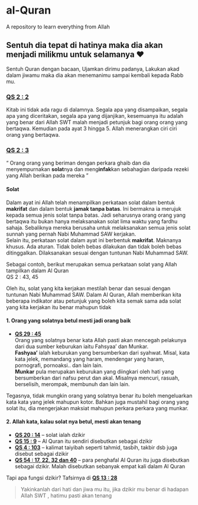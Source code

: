 # al-Quran
A repository to learn everything from Allah

## Sentuh dia tepat di hatinya maka dia akan menjadi milikmu untuk selamanya :heart:
Sentuh Quran dengan bacaan, Ujamkan dirimu padanya, Lakukan akad dalam jiwamu maka dia akan menemanimu sampai kembali kepada Rabb mu.
### [QS 2 : 2](https://quran.com/2/2)
Kitab ini tidak ada ragu di dalamnya. Segala apa yang disampaikan, segala apa yang diceritakan, segala apa yang dijanjikan, kesemuanya itu adalah yang benar dari Allah SWT malah menjadi petunjuk bagi orang orang yang bertaqwa. Kemudian pada ayat 3 hingga 5. Allah menerangkan ciri ciri orang yang bertaqwa.

### [QS 2 : 3](https://quran.com/2/3)
“ Orang orang yang beriman dengan perkara ghaib dan dia menyempurnakan **solat**nya dan meng**infak**kan sebahagian daripada rezeki yang Allah berikan pada mereka ”

#### Solat
Dalam ayat ini Allah telah menampilkan perkataan solat dalam bentuk **makrifat** dan dalam bentuk **jamak tanpa batas**. Ini bermakna ia merujuk kepada semua jenis solat tanpa batas. Jadi seharusnya orang orang yang bertaqwa itu bukan hanya melaksanakan solat lima waktu yang fardhu sahaja. Sebaliknya mereka berusaha untuk melaksanakan semua jenis solat sunnah yang pernah Nabi Muhammad SAW kerjakan.\
Selain itu, perkataan solat dalam ayat ini berbentuk **makrifat**. Maknanya khusus. Ada aturan. Tidak boleh bebas dilakukan dan tidak boleh bebas ditinggalkan. Dilaksanakan sesuai dengan tuntunan Nabi Muhammad SAW.

Sebagai contoh, berikut merupakan semua perkataan solat yang Allah tampilkan dalam Al Quran\
QS 2 : 43, 45

Oleh itu, solat yang kita kerjakan mestilah benar dan sesuai dengan tuntunan Nabi Muhammad SAW. Dalam Al Quran, Allah memberikan kita beberapa indikator atau petunjuk yang boleh kita semak sama ada solat yang kita kerjakan itu benar mahupun tidak
#### 1. Orang yang solatnya betul mesti jadi orang baik
- [**QS 29 : 45**](https://quran.com/29/45)\
Orang yang solatnya benar kata Allah pasti akan mencegah pelakunya dari dua sumber keburukan iaitu Fahsyaa’ dan Munkar.\
**Fashyaa’** ialah keburukan yang bersumberkan dari syahwat. Misal, kata kata jelek, memandang yang haram, mendengar yang haram, pornografi, pornoaksi.. dan lain lain.\
**Munkar** pula merupakan keburukan yang diingkari oleh hati yang bersumberkan dari nafsu perut dan akal. Misalnya mencuri, rasuah, berselisih, merompak, membunuh dan lain lain.

Tegasnya, tidak mungkin orang yang solatnya benar itu boleh mengeluarkan kata kata yang jelek mahupun kotor. Bahkan juga mustahil bagi orang yang solat itu, dia mengerjakan maksiat mahupun perkara perkara yang munkar.

#### 2. Allah kata, kalau solat nya betul, mesti akan tenang
- [**QS 20 : 14**](https://quran.com/20/14) – solat ialah dzikir
- [**QS 15 : 9**](https:/quran.com/15/9) – Al Quran itu sendiri disebutkan sebagai dzikir
- [**QS 4 : 103**](https://quran.com/4/103) – kalimat taiyibah seperti tahmid, tasbih, takbir dsb juga disebut sebagai dzikir
- [**QS 54 : 17, 22, 32 dan 40**](https://quran.com/54/17-40) – para penghafal Al Quran itu juga disebutkan sebagai dzikir. Malah disebutkan sebanyak empat kali dalam Al Quran

Tapi apa fungsi dzikir? Tafsirnya di [**QS 13 : 28**](https://quran.com/13/28)
> Yakinkanlah dari hati dan jiwa mu itu, jika dzikir mu benar di hadapan Allah SWT , hatimu pasti akan tenang


